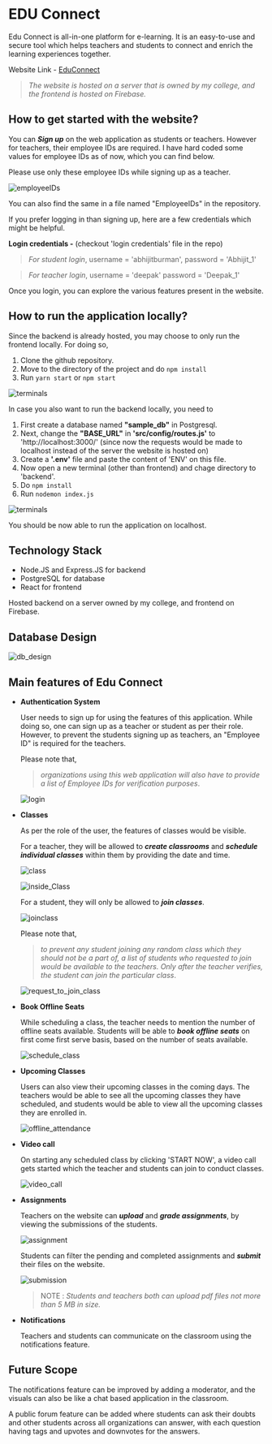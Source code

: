 # EDU Connect
Edu Connect is all-in-one platform for e-learning. It is an easy-to-use and secure tool which helps teachers and students to connect and enrich the learning experiences together.

Website Link - [EduConnect](https://educonnect-333219.web.app/)

> _The website is hosted on a server that is owned by my college, and the frontend is hosted on Firebase._

## How to get started with the website?

You can _**Sign up**_ on the web application as students or teachers. However for teachers, their employee IDs are required. I have hard coded some values for employee IDs as of now, which you can find below.

Please use only these employee IDs while signing up as a teacher. 

![employeeIDs](https://drive.google.com/uc?export=view&id=1hLj3K8urPrpNgr-u25nGCCWD8XhzKKpF)

You can also find the same in a file named "EmployeeIDs" in the repository. 

If you prefer logging in than signing up, here are a few credentials which might be helpful. 

**Login credentials -** (checkout 'login credentials' file in the repo)

> _For student login_,
username = 'abhijitburman',
password = 'Abhijit_1'

> _For teacher login_,
username = 'deepak'
password = 'Deepak_1'


Once you login, you can explore the various features present in the website. 





## How to run the application locally?

Since the backend is already hosted, you may choose to only run the frontend locally. For doing so, 
1. Clone the github repository.
2. Move to the directory of the project and do 
```npm install```
3. Run ```yarn start``` or ```npm start```

![terminals](https://drive.google.com/uc?export=view&id=1AhdbXNUyIpNUUyY5zszfTsnsxGnDh7Sc)

In case you also want to run the backend locally, you need to

1. First create a database named **"sample_db"** in Postgresql. 
2. Next, change the **"BASE_URL"** in **'src/config/routes.js'** to 'http://localhost:3000/' (since now the requests would be made to localhost instead of the server the website is hosted on)
3. Create a **'.env'** file and paste the content of 'ENV' on this file.
4. Now open a new terminal (other than frontend) and chage directory to 'backend'.
5. Do ```npm install```
6. Run ```nodemon index.js```

![terminals](https://drive.google.com/uc?export=view&id=1395MCOtAKi2d2IrXwYOK3OX2uRg9mMEB)

You should be now able to run the application on localhost. 


## Technology Stack 

* Node.JS and Express.JS for backend 
* PostgreSQL for database
* React for frontend

Hosted backend on a server owned by my college, and frontend on Firebase.


## Database Design

![db_design](https://drive.google.com/uc?export=view&id=11NBvQCW_iM28V-qf-sA7YGFf8Kq1y8Tv)

## Main features of Edu Connect

* **Authentication System**
    
     User needs to sign up for using the features of this application. While doing so, one can sign up as a teacher or student as per their role. However, to prevent the students signing up as teachers, an "Employee ID" is required for the teachers. 
     
     Please note that, 
     > _organizations using this web application will also have to provide a list of Employee IDs for verification purposes_. 

     ![login](https://drive.google.com/uc?export=view&id=1MFUtb5N9N-pM6sFfiqegxGC_w1MDYYsL)


* **Classes** 

    As per the role of the user, the features of classes would be visible. 

     For a teacher, they will be allowed to _**create classrooms**_ and _**schedule individual classes**_ within them by providing the date and time.

    ![class](https://drive.google.com/uc?export=view&id=1-kIyR6OCiZKWDfVlo8Gf4R6PZUP-dgZq)

    ![inside_Class](https://drive.google.com/uc?export=view&id=13R4XS_4Op_mHqlkAnjkqYGPi1d9UA-pr)

     For a student, they will only be allowed to _**join classes**_. 

     ![joinclass](https://drive.google.com/uc?export=view&id=1TjiUFbk-G0aXPHW3l5yPVx_dlTomvJAq)
     
     Please note that, 
     >_to prevent any student joining any random class which they should not be a part of, a list of students who requested to join would be available to the teachers. Only after the teacher verifies, the student can join the particular class_.

     ![request_to_join_class](https://drive.google.com/uc?export=view&id=1iNo9verVLH7jHeOAKuwhFCHg0JvQJusB)

* **Book Offline Seats**

    While scheduling a class, the teacher needs to mention the number of offline seats available. Students will be able to  _**book offline seats**_ on first come first serve basis, based on the number of seats available. 

    ![schedule_class](https://drive.google.com/uc?export=view&id=1AFph7UK3P4e68q1xe9KAVWYusjuw9_-y)


* **Upcoming Classes**

    Users can also view their upcoming classes in the coming days. The teachers would be able to see all the upcoming classes they have scheduled, and students would be able to view all the upcoming classes they are enrolled in.

    ![offline_attendance](https://drive.google.com/uc?export=view&id=1_vQQFAZqvQRSydLPAC_DUDBn8ylOuG_T)

* **Video call** 

    On starting any scheduled class by clicking 'START NOW', a video call gets started which the teacher and students can join to conduct classes.

    ![video_call](https://drive.google.com/uc?export=view&id=1lMSUGYZmx6XXbT1b5zu_tXEjiRTOggE9)

* **Assignments**

    Teachers on the website can _**upload**_ and _**grade assignments**_, by viewing the submissions of the students. 

    ![assignment](https://drive.google.com/uc?export=view&id=12Vlvxv-UnUZD5I33Dsv3Pxj1luQZc22m)


    Students can filter the pending and completed assignments and _**submit**_ their files on the website. 

    ![submission](https://drive.google.com/uc?export=view&id=1jP490vK6Ws6rJ3zNMxyUkttfbFkPnGNR)

    > NOTE : _Students and teachers both can upload pdf files not more than 5 MB in size._

* **Notifications** 

    Teachers and students can communicate on the classroom using the notifications feature.



## Future Scope 

The notifications feature can be improved by adding a moderator, and the visuals can also be like a chat based application in the classroom.

A public forum feature can be added where students can ask their doubts and other students across all organizations can answer, with each question having tags and upvotes and downvotes for the answers.